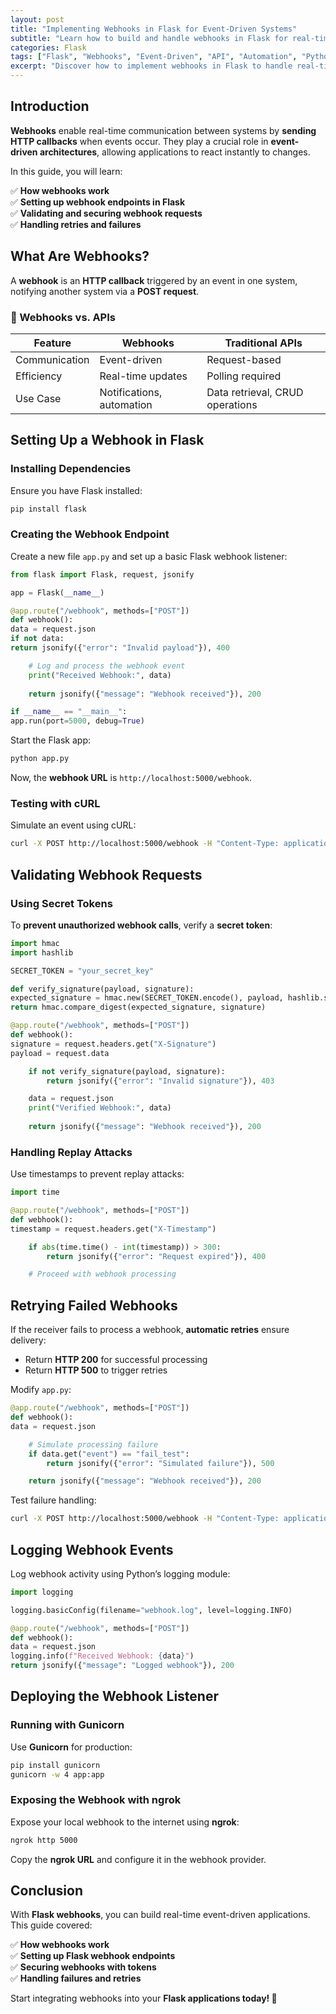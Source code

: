 ```yaml
---
layout: post
title: "Implementing Webhooks in Flask for Event-Driven Systems"
subtitle: "Learn how to build and handle webhooks in Flask for real-time event-driven applications"
categories: Flask
tags: ["Flask", "Webhooks", "Event-Driven", "API", "Automation", "Python"]
excerpt: "Discover how to implement webhooks in Flask to handle real-time event-driven communication. Learn about request validation, security, and best practices."
---
```


## Introduction

**Webhooks** enable real-time communication between systems by **sending HTTP callbacks** when events occur. They play a crucial role in **event-driven architectures**, allowing applications to react instantly to changes.

In this guide, you will learn:

✅ **How webhooks work**  
✅ **Setting up webhook endpoints in Flask**  
✅ **Validating and securing webhook requests**  
✅ **Handling retries and failures**

## What Are Webhooks?

A **webhook** is an **HTTP callback** triggered by an event in one system, notifying another system via a **POST request**.

### 🔹 Webhooks vs. APIs

| Feature       | Webhooks | Traditional APIs |
|--------------|---------|-----------------|
| Communication | Event-driven | Request-based |
| Efficiency    | Real-time updates | Polling required |
| Use Case     | Notifications, automation | Data retrieval, CRUD operations |

## Setting Up a Webhook in Flask

### Installing Dependencies

Ensure you have Flask installed:

```bash
pip install flask
```

### Creating the Webhook Endpoint

Create a new file `app.py` and set up a basic Flask webhook listener:

```python
from flask import Flask, request, jsonify

app = Flask(__name__)

@app.route("/webhook", methods=["POST"])
def webhook():
data = request.json
if not data:
return jsonify({"error": "Invalid payload"}), 400

    # Log and process the webhook event
    print("Received Webhook:", data)
    
    return jsonify({"message": "Webhook received"}), 200

if __name__ == "__main__":
app.run(port=5000, debug=True)
```

Start the Flask app:

```bash
python app.py
```

Now, the **webhook URL** is `http://localhost:5000/webhook`.

### Testing with cURL

Simulate an event using cURL:

```bash
curl -X POST http://localhost:5000/webhook -H "Content-Type: application/json" -d '{"event": "user_signed_up", "user": "john_doe"}'
```

## Validating Webhook Requests

### Using Secret Tokens

To **prevent unauthorized webhook calls**, verify a **secret token**:

```python
import hmac
import hashlib

SECRET_TOKEN = "your_secret_key"

def verify_signature(payload, signature):
expected_signature = hmac.new(SECRET_TOKEN.encode(), payload, hashlib.sha256).hexdigest()
return hmac.compare_digest(expected_signature, signature)

@app.route("/webhook", methods=["POST"])
def webhook():
signature = request.headers.get("X-Signature")
payload = request.data

    if not verify_signature(payload, signature):
        return jsonify({"error": "Invalid signature"}), 403

    data = request.json
    print("Verified Webhook:", data)
    
    return jsonify({"message": "Webhook received"}), 200
```

### Handling Replay Attacks

Use timestamps to prevent replay attacks:

```python
import time

@app.route("/webhook", methods=["POST"])
def webhook():
timestamp = request.headers.get("X-Timestamp")

    if abs(time.time() - int(timestamp)) > 300:
        return jsonify({"error": "Request expired"}), 400

    # Proceed with webhook processing
```

## Retrying Failed Webhooks

If the receiver fails to process a webhook, **automatic retries** ensure delivery:

- Return **HTTP 200** for successful processing
- Return **HTTP 500** to trigger retries

Modify `app.py`:

```python
@app.route("/webhook", methods=["POST"])
def webhook():
data = request.json

    # Simulate processing failure
    if data.get("event") == "fail_test":
        return jsonify({"error": "Simulated failure"}), 500

    return jsonify({"message": "Webhook received"}), 200
```

Test failure handling:

```bash
curl -X POST http://localhost:5000/webhook -H "Content-Type: application/json" -d '{"event": "fail_test"}'
```

## Logging Webhook Events

Log webhook activity using Python’s logging module:

```python
import logging

logging.basicConfig(filename="webhook.log", level=logging.INFO)

@app.route("/webhook", methods=["POST"])
def webhook():
data = request.json
logging.info(f"Received Webhook: {data}")
return jsonify({"message": "Logged webhook"}), 200
```

## Deploying the Webhook Listener

### Running with Gunicorn

Use **Gunicorn** for production:

```bash
pip install gunicorn
gunicorn -w 4 app:app
```

### Exposing the Webhook with ngrok

Expose your local webhook to the internet using **ngrok**:

```bash
ngrok http 5000
```

Copy the **ngrok URL** and configure it in the webhook provider.

## Conclusion

With **Flask webhooks**, you can build real-time event-driven applications. This guide covered:

✅ **How webhooks work**  
✅ **Setting up Flask webhook endpoints**  
✅ **Securing webhooks with tokens**  
✅ **Handling failures and retries**

Start integrating webhooks into your **Flask applications today! 🚀**  
